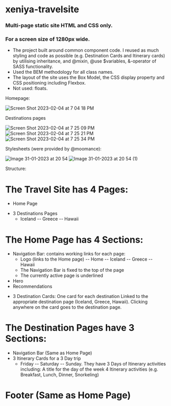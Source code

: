 # xeniya-travelsite 
### Multi-page static site HTML and CSS only.
### For a screen size of 1280px wide.

- The project built around common component code. I reused as much styling and code as possible (e.g. Destination Cards and Itinerary cards) by utilising inheritance, and @mixin, @use $variables, &-operator of SASS functionality.
- Used the BEM methodology for all class names.
- The layout of the site uses the Box Model, the CSS display property and CSS positioning including Flexbox. 
- Not used: floats.

Homepage:

![Screen Shot 2023-02-04 at 7 04 18 PM](https://user-images.githubusercontent.com/53381916/216794802-18497f81-675d-4868-a4e7-b6cf554e7848.png)

Destinations pages

![Screen Shot 2023-02-04 at 7 25 09 PM](https://user-images.githubusercontent.com/53381916/216795288-149269bc-58af-42de-8310-cc09a03553ab.png)
![Screen Shot 2023-02-04 at 7 25 21 PM](https://user-images.githubusercontent.com/53381916/216795286-7740a187-bd0a-4b24-9f9b-9c894f46a1a7.png)
![Screen Shot 2023-02-04 at 7 25 34 PM](https://user-images.githubusercontent.com/53381916/216795285-fa83810c-6dbd-4b2a-99b5-6e6da59c7f67.png)

Stylesheets (were provided by @moomance):

![Image 31-01-2023 at 20 54](https://user-images.githubusercontent.com/53381916/216794784-6dced87f-e5eb-4c34-89a7-c956a1bd330e.jpeg)
![Image 31-01-2023 at 20 54 (1)](https://user-images.githubusercontent.com/53381916/216794786-f43217d1-f6ef-43a5-8d82-f27b59e45cd6.jpeg)

Structure:

# The Travel Site has 4 Pages:
- Home Page
+ 3 Destinations Pages
  + Iceland
-- Greece
-- Hawaii
# The Home Page has 4 Sections:
- Navigation Bar: contains working links for each page:
  + Logo (links to the Home page)
-- Home
-- Iceland
-- Greece
-- Hawaii
  + The Navigation Bar is fixed to the top of the page
  + The currently active page is underlined
- Hero
- Recommendations
 + 3 Destination Cards: One card for each destination
Linked to the appropriate destination page (Iceland, Greece, Hawaii). 
Clicking anywhere on the card goes to the destination page. 
# The Destination Pages have 3 Sections:
- Navigation Bar (Same as Home Page)
- 3 Itinerary Cards for a 3 Day trip
  + Friday
-- Saturday
-- Sunday.
They have 3 Days of Itinerary activities including:
A title for the day of the week
4 Itinerary activities (e.g. Breakfast, Lunch, Dinner, Snorkeling)
# Footer (Same as Home Page)

